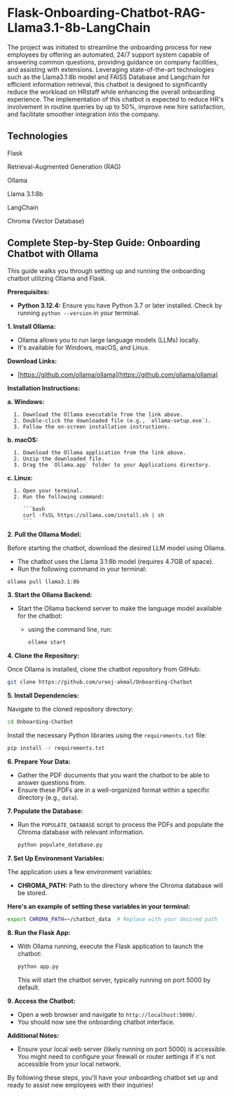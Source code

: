 # Flask-Onboarding-Chatbot-RAG-Llama3.1-8b-LangChain
The project was initiated to streamline the onboarding process for new employees by offering an automated, 24/7 support system capable of answering common questions, providing guidance on company facilities, and assisting with extensions. Leveraging state-of-the-art technologies such as the Llama3.1:8b model and FAISS Database and Langchain for efficient information retrieval, this chatbot is designed to significantly reduce the workload on HRstaff while enhancing the overall onboarding experience. The implementation of this chatbot is expected to reduce HR's involvement in routine queries by up to 50%, improve new hire satisfaction, and facilitate smoother integration into the company.
## Technologies
Flask

Retrieval-Augmented Generation (RAG)

Ollama

Llama 3.1:8b

LangChain

Chroma (Vector Database)

## Complete Step-by-Step Guide: Onboarding Chatbot with Ollama

This guide walks you through setting up and running the onboarding chatbot utilizing Ollama and Flask.

**Prerequisites:**

* **Python 3.12.4:** Ensure you have Python 3.7 or later installed. Check by running `python --version` in your terminal.

**1. Install Ollama:**

- Ollama allows you to run large language models (LLMs) locally.
- It's available for Windows, macOS, and Linux.

**Download Links:**

- [https://github.com/ollama/ollama](https://github.com/ollama/ollama)

**Installation Instructions:**

   **a. Windows:**

      1. Download the Ollama executable from the link above.
      2. Double-click the downloaded file (e.g., `ollama-setup.exe`).
      3. Follow the on-screen installation instructions.

   **b. macOS:**

      1. Download the Ollama application from the link above.
      2. Unzip the downloaded file.
      3. Drag the `Ollama.app` folder to your Applications directory.

   **c. Linux:**

      1. Open your terminal.
      2. Run the following command:

         ```bash
         curl -fsSL https://ollama.com/install.sh | sh
         ```
**2. Pull the Ollama Model:**

Before starting the chatbot, download the desired LLM model using Ollama. 

- The chatbot uses the Llama 3.1:8b model (requires 4.7GB of space).
- Run the following command in your terminal:

```bash
ollama pull llama3.1:8b
```

**3. Start the Ollama Backend:**

- Start the Ollama backend server to make the language model available for the chatbot:
  - using the command line, run:

      ```bash
      ollama start
      ```

**4. Clone the Repository:**

Once Ollama is installed, clone the chatbot repository from GitHub:

```bash
git clone https://github.com/urooj-akmal/Onboarding-Chatbot
```


**5. Install Dependencies:**

Navigate to the cloned repository directory:

```bash
cd Onboarding-Chatbot
```

Install the necessary Python libraries using the `requirements.txt` file:

```bash
pip install -r requirements.txt
```

**6. Prepare Your Data:**

- Gather the PDF documents that you want the chatbot to be able to answer questions from.
- Ensure these PDFs are in a well-organized format within a specific directory (e.g., `data`).

**7. Populate the Database:**

- Run the `POPULATE_DATABASE` script to process the PDFs and populate the Chroma database with relevant information.
     ```bash
   python populate_database.py
   ```
  
**7. Set Up Environment Variables:**

The application uses a few environment variables:

* **CHROMA_PATH:** Path to the directory where the Chroma database will be stored. 

**Here's an example of setting these variables in your terminal:**

```bash
export CHROMA_PATH=~/chatbot_data  # Replace with your desired path
```

**8.  Run the Flask App:**

- With Ollama running, execute the Flask application to launch the chatbot:

   ```bash
   python app.py
   ```

   This will start the chatbot server, typically running on port 5000 by default.

**9. Access the Chatbot:**

- Open a web browser and navigate to `http://localhost:5000/`.
- You should now see the onboarding chatbot interface.

**Additional Notes:**

* Ensure your local web server (likely running on port 5000) is accessible. You might need to configure your firewall or router settings if it's not accessible from your local network.

By following these steps, you'll have your onboarding chatbot set up and ready to assist new employees with their inquiries!


